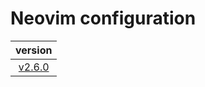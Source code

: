 # Neovim configuration

|                                version                                 |
| :--------------------------------------------------------------------: |
| [v2.6.0](https://github.com/vladdoster/neovim-configuration/releases) |
